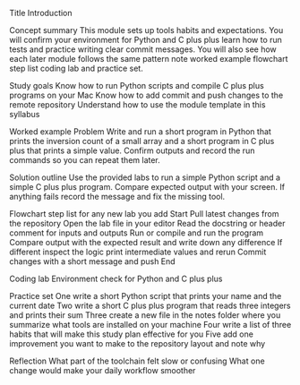 Title
Introduction

Concept summary
This module sets up tools habits and expectations. You will confirm your environment for Python and C plus plus learn how to run tests and practice writing clear commit messages. You will also see how each later module follows the same pattern note worked example flowchart step list coding lab and practice set.

Study goals
Know how to run Python scripts and compile C plus plus programs on your Mac
Know how to add commit and push changes to the remote repository
Understand how to use the module template in this syllabus

Worked example
Problem
Write and run a short program in Python that prints the inversion count of a small array and a short program in C plus plus that prints a simple value. Confirm outputs and record the run commands so you can repeat them later.

Solution outline
Use the provided labs to run a simple Python script and a simple C plus plus program. Compare expected output with your screen. If anything fails record the message and fix the missing tool.

Flowchart step list for any new lab you add
Start
Pull latest changes from the repository
Open the lab file in your editor
Read the docstring or header comment for inputs and outputs
Run or compile and run the program
Compare output with the expected result and write down any difference
If different inspect the logic print intermediate values and rerun
Commit changes with a short message and push
End

Coding lab
Environment check for Python and C plus plus

Practice set
One write a short Python script that prints your name and the current date
Two write a short C plus plus program that reads three integers and prints their sum
Three create a new file in the notes folder where you summarize what tools are installed on your machine
Four write a list of three habits that will make this study plan effective for you
Five add one improvement you want to make to the repository layout and note why

Reflection
What part of the toolchain felt slow or confusing
What one change would make your daily workflow smoother
